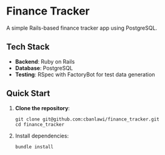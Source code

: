 # Finance Tracker

A simple Rails-based finance tracker app using PostgreSQL.

## Tech Stack

- **Backend**: Ruby on Rails
- **Database**: PostgreSQL
- **Testing**: RSpec with FactoryBot for test data generation

## Quick Start

1. **Clone the repository**:
   ```
   git clone git@github.com:cbanlawi/finance_tracker.git
   cd finance_tracker
   ```

2. Install dependencies:
   ```
   bundle install
   ```
